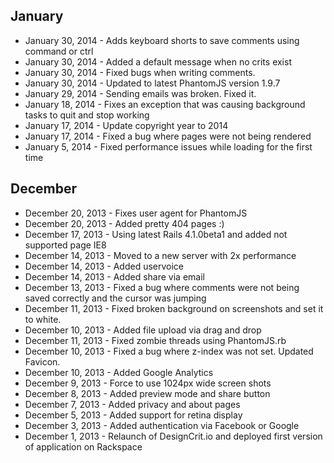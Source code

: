 ## January
- January 30, 2014 - Adds keyboard shorts to save comments using command or ctrl
- January 30, 2014 - Added a default message when no crits exist
- January 30, 2014 - Fixed bugs when writing comments.
- January 30, 2014 - Updated to latest PhantomJS version 1.9.7
- January 29, 2014 - Sending emails was broken. Fixed it.
- January 18, 2014 - Fixes an exception that was causing background tasks to quit and stop working
- January 17, 2014 - Update copyright year to 2014
- January 17, 2014 - Fixed a bug where pages were not being rendered
- January 5, 2014 - Fixed performance issues while loading for the first time

## December
- December 20, 2013 - Fixes user agent for PhantomJS
- December 20, 2013 - Added pretty 404 pages :)
- December 17, 2013 - Using latest Rails 4.1.0beta1 and added not supported page IE8
- December 14, 2013 - Moved to a new server with 2x performance
- December 14, 2013 - Added uservoice
- December 14, 2013 - Added share via email
- December 13, 2013 - Fixed a bug where comments were not being saved correctly and the cursor was jumping
- December 11, 2013 - Fixed broken background on screenshots and set it to white.
- December 10, 2013 - Added file upload via drag and drop
- December 11, 2013 - Fixed zombie threads using PhantomJS.rb
- December 10, 2013 - Fixed a bug where z-index was not set. Updated Favicon.
- December 10, 2013 - Added Google Analytics
- December 9, 2013 - Force to use 1024px wide screen shots
- December 8, 2013 - Added preview mode and share button
- December 7, 2013 - Added privacy and about pages
- December 5, 2013 - Added support for retina display
- December 3, 2013 - Added authentication via Facebook or Google
- December 1, 2013 - Relaunch of DesignCrit.io and deployed first version of application on Rackspace
